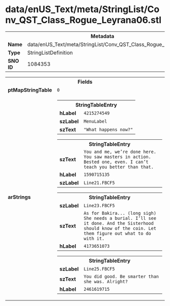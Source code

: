 <h1>data/enUS_Text/meta/StringList/Conv_QST_Class_Rogue_Leyrana06.stl</h1><table><tr><th colspan="100%">Metadata</th></tr><tr><td><b>Name</b></td><td>data/enUS_Text/meta/StringList/Conv_QST_Class_Rogue_Leyrana06.stl</td></tr><tr><td><b>Type</b></td><td>StringListDefinition</td></tr><tr><td><b>SNO ID</b></td><td>1084353</td></tr></table>

<table><tr><th colspan="100%">Fields</th></tr><tr><td><b>ptMapStringTable</b></td><td><code>0</code></td></tr><tr><td><b>arStrings</b></td><td><table><tr><th colspan="100%">StringTableEntry</th></tr><tr><td><b>hLabel</b></td><td><code>4215274549</code></td></tr><tr><td><b>szLabel</b></td><td><code>MenuLabel</code></td></tr><tr><td><b>szText</b></td><td><code>"What happens now?"</code></td></tr></table>


<table><tr><th colspan="100%">StringTableEntry</th></tr><tr><td><b>szText</b></td><td><code>You and me, we’re done here. You saw masters in action. Bested one, even. I can’t teach you better than that.</code></td></tr><tr><td><b>hLabel</b></td><td><code>1590715135</code></td></tr><tr><td><b>szLabel</b></td><td><code>Line21.FBCF5</code></td></tr></table>


<table><tr><th colspan="100%">StringTableEntry</th></tr><tr><td><b>szLabel</b></td><td><code>Line23.FBCF5</code></td></tr><tr><td><b>szText</b></td><td><code>As for Bakira... (long sigh) She needs a burial. I’ll see it done. And the Sisterhood should know of the coin. Let them figure out what to do with it.</code></td></tr><tr><td><b>hLabel</b></td><td><code>4173651073</code></td></tr></table>


<table><tr><th colspan="100%">StringTableEntry</th></tr><tr><td><b>szLabel</b></td><td><code>Line25.FBCF5</code></td></tr><tr><td><b>szText</b></td><td><code>You did good. Be smarter than she was. Alright?</code></td></tr><tr><td><b>hLabel</b></td><td><code>2461619715</code></td></tr></table>


</td></tr></table>

